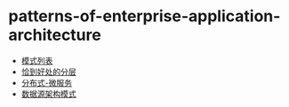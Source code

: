# patterns-of-enterprise-application-architecture

* [模式列表](1-模式列表.md)
* [恰到好处的分层](2-恰到好处的分层.md)
* [分布式-微服务](3-分布式-微服务.md)
* [数据源架构模式](4-数据源架构模式.md)

